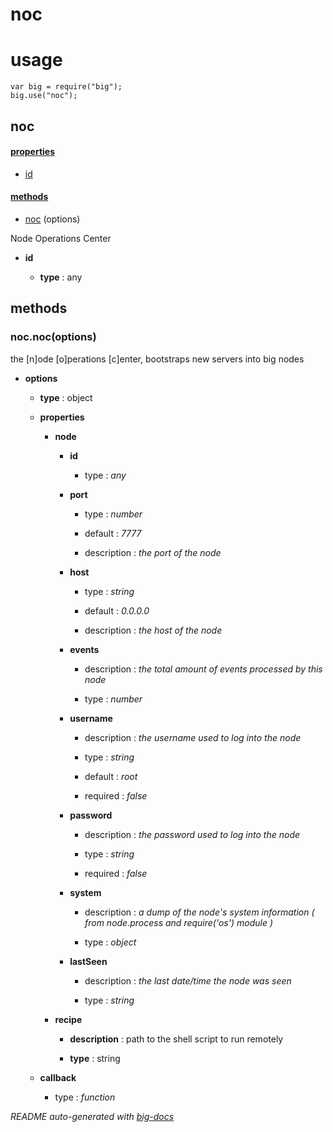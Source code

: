 # noc


# usage

    var big = require("big");
    big.use("noc");

## noc

#### [properties](#noc-properties)

  - [id](#noc-properties-id)


#### [methods](#noc-methods)

  - [noc](#noc-methods-noc) (options)


Node Operations Center

- **id** 

  - **type** : any


<a name="noc-methods"></a> 

## methods 

<a name="noc-methods-noc"></a> 

### noc.noc(options)

the [n]ode [o]perations [c]enter, bootstraps new servers into big nodes

- **options** 

  - **type** : object

  - **properties**

    - **node** 

      - **id**

        - type : *any*

      - **port**

        - type : *number*

        - default : *7777*

        - description : *the port of the node*

      - **host**

        - type : *string*

        - default : *0.0.0.0*

        - description : *the host of the node*

      - **events**

        - description : *the total amount of events processed by this node*

        - type : *number*

      - **username**

        - description : *the username used to log into the node*

        - type : *string*

        - default : *root*

        - required : *false*

      - **password**

        - description : *the password used to log into the node*

        - type : *string*

        - required : *false*

      - **system**

        - description : *a dump of the node's system information ( from node.process and require('os') module )*

        - type : *object*

      - **lastSeen**

        - description : *the last date/time the node was seen*

        - type : *string*

    - **recipe** 

      - **description** : path to the shell script to run remotely

      - **type** : string

  - **callback**

    - type : *function*


*README auto-generated with [big-docs](https://github.com/bigcompany/big/tree/master/resources/docs)*